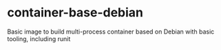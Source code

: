 # container-base-debian

Basic image to build multi-process container based on Debian with basic tooling, including runit
